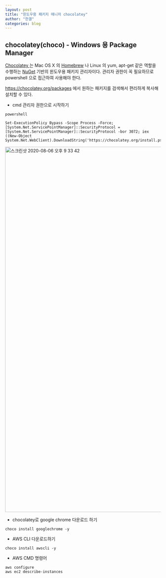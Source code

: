 ```yaml
---
layout: post
title: "윈도우용 패키지 매니저 chocolatey"
author: "한결"
categories: blog
---
```


## chocolatey(choco) - Windows 용 Package Manager
  
  
[Chocolatey ](https://chocolatey.org/) 는 Mac OS X 의 [Homebrew](http://brew.sh/index_ko.html) 나 Linux 의 yum, apt-get 같은 역할을 수행하는 [NuGet](https://www.nuget.org/) 기반의 윈도우용 패키지 관리자이다. 관리자 권한이 꼭 필요하므로 powershell 으로 접근하여 사용해야 한다.
  
https://chocolatey.org/packages 에서 원하는 패키지를 검색해서 편리하게 복사해 설치할 수 있다.
  
  
  
* cmd 관리자 권한으로 시작하기
  
```
powershell

Set-ExecutionPolicy Bypass -Scope Process -Force; [System.Net.ServicePointManager]::SecurityProtocol = [System.Net.ServicePointManager]::SecurityProtocol -bor 3072; iex ((New-Object System.Net.WebClient).DownloadString('https://chocolatey.org/install.ps1'))
```
  
  
  
<img width="1181" alt="스크린샷 2020-08-06 오후 9 33 42" src="https://user-images.githubusercontent.com/69098825/89532835-64883f00-d82d-11ea-987e-960a5ab48c93.png">
  
  
  
* chocolatey로 google chrome 다운로드 하기
  
```
choco install googlechrome -y
```
  
  
  
* AWS CLI 다운로드하기
  
```
choco install awscli -y
```
  
  
  
* AWS CMD 명령어
  
```
aws configure
aws ec2 describe-instances
```
  
  

